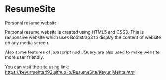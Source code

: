 # ResumeSite
Personal resume website

Personal resume website is created using HTML5 and CSS3. 
This is responsive website which uses Bootstrap3 to display the content of website on any media screen. 

Also some features of javascript nad JQuery are also used to make website more user friendly. 

You can visit the site using link:
https://keyurmehta492.github.io/ResumeSite/Keyur_Mehta.html

